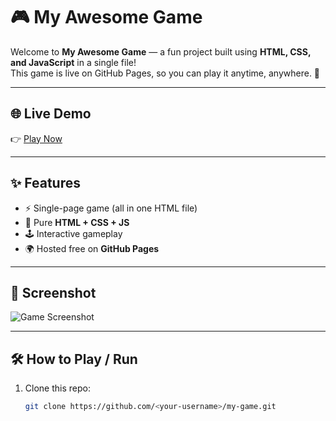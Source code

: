 # 🎮 My Awesome Game

Welcome to **My Awesome Game** — a fun project built using **HTML, CSS, and JavaScript** in a single file!  
This game is live on GitHub Pages, so you can play it anytime, anywhere. 🚀  

---

## 🌐 Live Demo
👉 [Play Now]([https://<your-username>.github.io/my-game/](https://nitesh-shaw-098.github.io/Sky-Jump/))

---

## ✨ Features
- ⚡ Single-page game (all in one HTML file)
- 🎨 Pure **HTML + CSS + JS**
- 🕹️ Interactive gameplay
- 🌍 Hosted free on **GitHub Pages**

---

## 📸 Screenshot
![Game Screenshot](https://your-screenshot-link.com/screenshot.png)

---

## 🛠️ How to Play / Run
1. Clone this repo:
   ```bash
   git clone https://github.com/<your-username>/my-game.git
